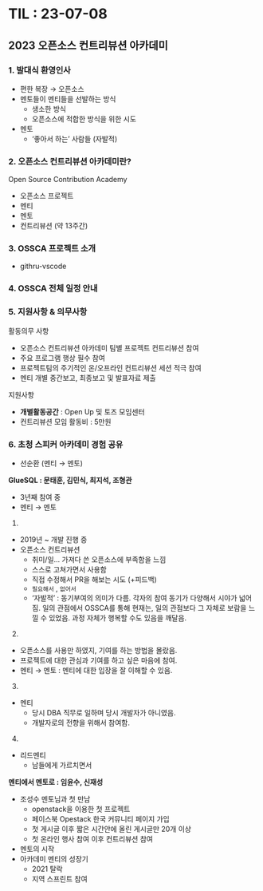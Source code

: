 # TIL : 23-07-08
## 2023 오픈소스 컨트리뷰션 아카데미
### 1. **발대식 환영인사**

- 편한 복장 → 오픈소스
- 멘토들이 멘티들을 선발하는 방식
    - 생소한 방식
    - 오픈소스에 적합한 방식을 위한 시도
- 멘토
    - ‘좋아서 하는’ 사람들 (자발적)

### 2. 오픈소스 컨트리뷰션 아카데미란?

Open Source Contribution Academy

- 오픈소스 프로젝트
- 멘티
- 멘토
- 컨트리뷰션 (약 13주간)

### 3. OSSCA 프로젝트 소개

- githru-vscode

### 4. OSSCA 전체 일정 안내

### 5. 지원사항 & 의무사항

활동의무 사항

- 오픈소스 컨트리뷰션 아카데미 팀별 프로젝트 컨트리뷰션 참여
- 주요 프로그램 행상 필수 참여
- 프로젝트팀의 주기적인 온/오프라인 컨트리뷰션 세션 적극 참여
- 멘티 개별 중간보고, 최종보고 및 발표자료 제출

지원사항

- **개별활동공간** : Open Up 및 토즈 모임센터
- 컨트리뷰션 모임 활동비 : 5만원

### 6. 초청 스피커 아카데미 경험 공유

- 선순환 (멘티 → 멘토)

**GlueSQL : 문태훈, 김민식, 최지석, 조형관**

- 3년째 참여 중
- 멘티 → 멘토

1.

- 2019년 ~ 개발 진행 중
- 오픈소스 컨트리뷰션
    - 취미/일… 가져다 쓴 오픈소스에 부족함을 느낌
    - 스스로 고쳐가면서 사용함
    - 직접 수정해서 PR을 해보는 시도 (+피드백)
    - `필요해서` , `없어서`
    - ‘자발적’ : 동기부여의 의미가 다름. 각자의 참여 동기가 다양해서 시야가 넓어짐. 일의 관점에서 OSSCA를 통해 현재는, 일의 관점보다 그 자체로 보람을 느낄 수 있었음. 과정 자체가 행복할 수도 있음을 깨달음.

2.

- 오픈소스를 사용만 하였지, 기여를 하는 방법을 몰랐음.
- 프로젝트에 대한 관심과 기여를 하고 싶은 마음에 참여.
- 멘티 → 멘토 : 멘티에 대한 입장을 잘 이해할 수 있음.

3.

- 멘티
    - 당시 DBA 직무로 일하며 당시 개발자가 아니였음.
    - 개발자로의 전향을 위해서 참여함.

4.

- 리드멘티
    - 남들에게 가르치면서

**멘티에서 멘토로 : 임윤수, 신재성**

- 조성수 멘토님과 첫 만남
    - openstack을 이용한 첫 프로젝트
    - 페이스북 Opestack 한국 커뮤니티 페이지 가입
    - 첫 게시글 이후 짧은 시간안에 올린 게시글만 20개 이상
    - 첫 온라인 행사 참여 이후 컨트리뷰션 참여
- 멘토의 시작
- 아카데미 멘티의 성장기
    - 2021 탈락
    - 지역 스프린트 참여